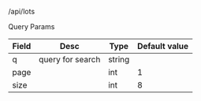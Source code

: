 /api/lots

Query Params

| Field | Desc             | Type   | Default value |
|-------|------------------|--------|---------------|
| q     | query for search | string |               |
| page  |                  | int    | 1             |
| size  |                  | int    | 8             |

